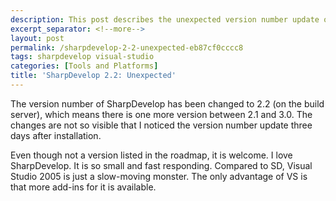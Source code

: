 ```yaml
---
description: This post describes the unexpected version number update of SharpDevelop.
excerpt_separator: <!--more-->
layout: post
permalink: /sharpdevelop-2-2-unexpected-eb87cf0cccc8
tags: sharpdevelop visual-studio
categories: [Tools and Platforms]
title: 'SharpDevelop 2.2: Unexpected'
---
```

The version number of SharpDevelop has been changed to 2.2 (on the build server), which means there is one more version between 2.1 and 3.0. The changes are not so visible that I noticed the version number update three days after installation.

Even though not a version listed in the roadmap, it is welcome. I love SharpDevelop. It is so small and fast responding. Compared to SD, Visual Studio 2005 is just a slow-moving monster. The only advantage of VS is that more add-ins for it is available.
<!--more-->
